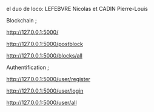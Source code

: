 el duo de loco:
LEFEBVRE Nicolas et CADIN Pierre-Louis

Blockchain ;

http://127.0.0.1:5000/  

http://127.0.0.1:5000/postblock 

http://127.0.0.1:5000/blocks/all  


Authentification ; 

http://127.0.0.1:5000/user/register

http://127.0.0.1:5000/user/login

http://127.0.0.1:5000/user/all
